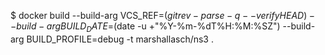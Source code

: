 $ docker build --build-arg VCS_REF=$(git rev-parse -q --verify HEAD) --build-arg BUILD_DATE=$(date -u +"%Y-%m-%dT%H:%M:%SZ")  --build-arg BUILD_PROFILE=debug  -t marshallasch/ns3 .
